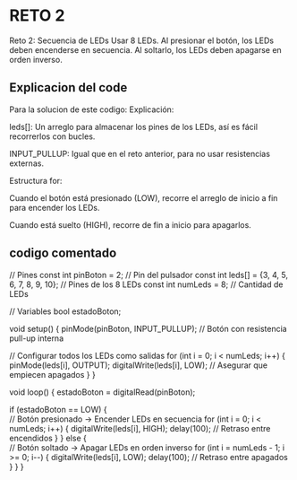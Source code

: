 # RETO 2
Reto 2: Secuencia de LEDs
Usar 8 LEDs.
Al presionar el botón, los LEDs deben encenderse en secuencia.
Al soltarlo, los LEDs deben apagarse en orden inverso.
## Explicacion del code
 Para la solucion de este codigo:
 Explicación:

leds[]: Un arreglo para almacenar los pines de los LEDs, así es fácil recorrerlos con bucles.

INPUT_PULLUP: Igual que en el reto anterior, para no usar resistencias externas.

Estructura for:

Cuando el botón está presionado (LOW), recorre el arreglo de inicio a fin para encender los LEDs.

Cuando está suelto (HIGH), recorre de fin a inicio para apagarlos.
## codigo comentado
// Pines
const int pinBoton = 2;     // Pin del pulsador
const int leds[] = {3, 4, 5, 6, 7, 8, 9, 10}; // Pines de los 8 LEDs
const int numLeds = 8;      // Cantidad de LEDs

// Variables
bool estadoBoton;

void setup() {
  pinMode(pinBoton, INPUT_PULLUP); // Botón con resistencia pull-up interna
  
  // Configurar todos los LEDs como salidas
  for (int i = 0; i < numLeds; i++) {
    pinMode(leds[i], OUTPUT);
    digitalWrite(leds[i], LOW); // Asegurar que empiecen apagados
  }
}

void loop() {
  estadoBoton = digitalRead(pinBoton);

  if (estadoBoton == LOW) {  
    // Botón presionado → Encender LEDs en secuencia
    for (int i = 0; i < numLeds; i++) {
      digitalWrite(leds[i], HIGH);
      delay(100); // Retraso entre encendidos
    }
  } 
  else {  
    // Botón soltado → Apagar LEDs en orden inverso
    for (int i = numLeds - 1; i >= 0; i--) {
      digitalWrite(leds[i], LOW);
      delay(100); // Retraso entre apagados
    }
  }
}
